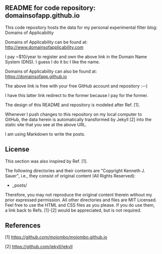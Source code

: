 ## README for code repository: domainsofapp.github.io

This code repository hosts the data for my personal experimental filter blog: Domains of Applicability

Domains of Applicability can be found at: http://www.domainsofapplicability.com

I pay ~$10/year to register and own the above link in the Domain Name System (DNS). I guess I do it bc I like the name.

Domains of Applicability can also be found at: https://domainsofapp.github.io

The above link is free with your free GitHub account and repository :--)

I have this latter link redirect to the former because I pay for the former.

The design of this README and repository is modeled after Ref. [1].

Whenever I push changes to this repository on my local computer to GitHub, the data herein is automatically transformed by Jekyll [2] into the static site that you see at the above URL.

I am using Markdown to write the posts.

## License

This section was also inspired by Ref. [1].

The following directories and their contents are "Copyright Kenneth J. Sauer", i.e., they consist of original content (All Rights Reserved):

* \_posts/

Therefore, you may not reproduce the original content therein without my prior expressed permission. All other directories and files are MIT Licensed. Feel free to use the HTML and CSS files as you please. If you do use them, a link back to Refs. [1]-[2] would be appreciated, but is not required.

## References

[1] https://github.com/mojombo/mojombo.github.io

[2] https://github.com/jekyll/jekyll